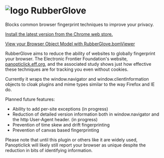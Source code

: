 ![logo][3] RubberGlove
===========

Blocks common browser fingerprint techniques to improve your privacy.

[Install the latest version from the Chrome web store.][1]

[View your Browser Object Model with RubberGlove.bomViewer][4]

RubberGlove aims to reduce the ability of websites to globally fingerprint your browser.  The Electronic Frontier Foundation's website, [panopticlick.eff.org][2], and the associated study shows just how effective these techniques are for tracking you even without cookies.

Currently it wraps the window.navigator and window.clientInformation objects to cloak plugins and mime types similar to the way Firefox and IE do.

Planned future features:
* Ability to add per-site exceptions (in progress)
* Reduction of detailed version information both in window.navigator and the http User-Agent header. (in progress)
* Prevention of time skew and drift fingerprinting
* Prevention of canvas based fingerprinting

Please note that until this plugin or others like it are widely used, Panopticlick will likely still report your browser as unique despite the reduction in bits of identifying information.

  [1]: https://chrome.google.com/webstore/detail/rubberglove/koabfojebhfdjnligkcihoeekimoekpg?authuser=1
  [2]: https://panopticlick.eff.org
  [3]: https://github.com/jsclary/RubberGlove/raw/master/images/icon32.png
  [4]: http://cdn.rawgit.com/jsclary/RubberGlove/master/bomViewer/index.html
